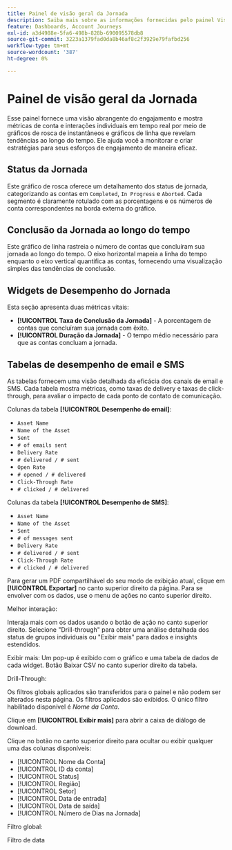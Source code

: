 ```yaml
---
title: Painel de visão geral da Jornada
description: Saiba mais sobre as informações fornecidas pelo painel Visão geral do Jornada e como ele pode ajudar você a monitorar e gerenciar sua estratégia de Jornada de conta.
feature: Dashboards, Account Journeys
exl-id: a3d4988e-5fa6-498b-828b-690095578db8
source-git-commit: 3223a1379fad0da8b46af8c2f3929e79fafbd256
workflow-type: tm+mt
source-wordcount: '387'
ht-degree: 0%

---
```


# Painel de visão geral da Jornada

Esse painel fornece uma visão abrangente do engajamento e mostra métricas de conta e interações individuais em tempo real por meio de gráficos de rosca de instantâneos e gráficos de linha que revelam tendências ao longo do tempo. Ele ajuda você a monitorar e criar estratégias para seus esforços de engajamento de maneira eficaz.

## Status da Jornada

Este gráfico de rosca oferece um detalhamento dos status de jornada, categorizando as contas em `Completed`, `In Progress` e `Aborted`. Cada segmento é claramente rotulado com as porcentagens e os números de conta correspondentes na borda externa do gráfico.

## Conclusão da Jornada ao longo do tempo

Este gráfico de linha rastreia o número de contas que concluíram sua jornada ao longo do tempo. O eixo horizontal mapeia a linha do tempo enquanto o eixo vertical quantifica as contas, fornecendo uma visualização simples das tendências de conclusão.

## Widgets de Desempenho do Jornada

Esta seção apresenta duas métricas vitais:

* **[!UICONTROL Taxa de Conclusão da Jornada]** - A porcentagem de contas que concluíram sua jornada com êxito.
* **[!UICONTROL Duração da Jornada]** - O tempo médio necessário para que as contas concluam a jornada.

## Tabelas de desempenho de email e SMS

As tabelas fornecem uma visão detalhada da eficácia dos canais de email e SMS. Cada tabela mostra métricas, como taxas de delivery e taxas de click-through, para avaliar o impacto de cada ponto de contato de comunicação.

Colunas da tabela **[!UICONTROL Desempenho do email]**:

* `Asset Name`
* `Name of the Asset`
* `Sent`
* `# of emails sent`
* `Delivery Rate`
* `# delivered / # sent`
* `Open Rate`
* `# opened / # delivered`
* `Click-Through Rate`
* `# clicked / # delivered`

Colunas da tabela **[!UICONTROL Desempenho de SMS]**:

* `Asset Name`
* `Name of the Asset`
* `Sent`
* `# of messages sent`
* `Delivery Rate`
* `# delivered / # sent`
* `Click-Through Rate`
* `# clicked / # delivered`

Para gerar um PDF compartilhável do seu modo de exibição atual, clique em **[!UICONTROL Exportar]** no canto superior direito da página. Para se envolver com os dados, use o menu de ações no canto superior direito.

Melhor interação:

Interaja mais com os dados usando o botão de ação no canto superior direito. Selecione &quot;Drill-through&quot; para obter uma análise detalhada dos status de grupos individuais ou &quot;Exibir mais&quot; para dados e insights estendidos.

Exibir mais:
Um pop-up é exibido com o gráfico e uma tabela de dados de cada widget.
Botão Baixar CSV no canto superior direito da tabela. 

Drill-Through:

Os filtros globais aplicados são transferidos para o painel e não podem ser alterados nesta página.
Os filtros aplicados são exibidos.
O único filtro habilitado disponível é _Nome da Conta_.

Clique em **[!UICONTROL Exibir mais]** para abrir a caixa de diálogo de download.

Clique no botão no canto superior direito para ocultar ou exibir qualquer uma das colunas disponíveis:

* [!UICONTROL Nome da Conta]
* [!UICONTROL ID da conta]
* [!UICONTROL Status]
* [!UICONTROL Região]
* [!UICONTROL Setor]
* [!UICONTROL Data de entrada]
* [!UICONTROL Data de saída]
* [!UICONTROL Número de Dias na Jornada]

Filtro global:

Filtro de data
